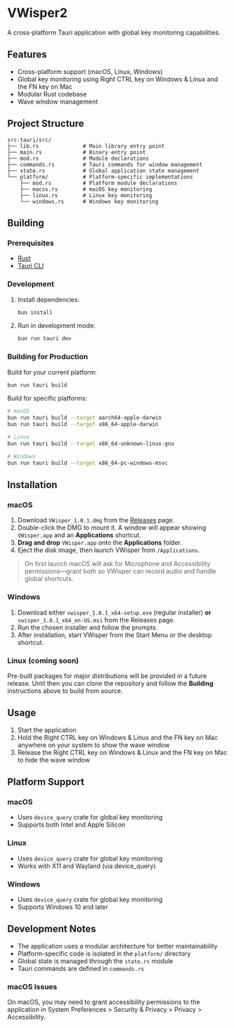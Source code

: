 # VWisper2

A cross-platform Tauri application with global key monitoring capabilities.

## Features

- Cross-platform support (macOS, Linux, Windows)
- Global key monitoring using Right CTRL key on Windows & Linux and the FN key on Mac
- Modular Rust codebase
- Wave window management

## Project Structure

```
src-tauri/src/
├── lib.rs              # Main library entry point
├── main.rs             # Binary entry point
├── mod.rs              # Module declarations
├── commands.rs         # Tauri commands for window management
├── state.rs            # Global application state management
└── platform/           # Platform-specific implementations
    ├── mod.rs          # Platform module declarations
    ├── macos.rs        # macOS key monitoring
    ├── linux.rs        # Linux key monitoring
    └── windows.rs      # Windows key monitoring
```

## Building

### Prerequisites

- [Rust](https://rustup.rs/)
- [Tauri CLI](https://tauri.app/v2/guides/getting-started/setup/)

### Development

1. Install dependencies:
   ```bash
   bun install
   ```

2. Run in development mode:
   ```bash
   bun run tauri dev
   ```

### Building for Production

Build for your current platform:
```bash
bun run tauri build
```

Build for specific platforms:
```bash
# macOS
bun run tauri build --target aarch64-apple-darwin
bun run tauri build --target x86_64-apple-darwin

# Linux
bun run tauri build --target x86_64-unknown-linux-gnu

# Windows
bun run tauri build --target x86_64-pc-windows-msvc
```

## Installation

### macOS

1. Download `VWisper_1.0.1.dmg` from the [Releases](https://github.com/xptea/VWisper/releases) page.
2. Double-click the DMG to mount it. A window will appear showing `VWisper.app` and an **Applications** shortcut.
3. **Drag and drop** `VWisper.app` onto the **Applications** folder.
4. Eject the disk image, then launch VWisper from `/Applications`.

> On first launch macOS will ask for Microphone and Accessibility permissions—grant both so VWisper can record audio and handle global shortcuts.

### Windows

1. Download either `vwisper_1.0.1_x64-setup.exe` (regular installer) **or** `vwisper_1.0.1_x64_en-US.msi` from the Releases page.
2. Run the chosen installer and follow the prompts.
3. After installation, start VWisper from the Start Menu or the desktop shortcut.

### Linux (coming soon)

Pre-built packages for major distributions will be provided in a future release. Until then you can clone the repository and follow the **Building** instructions above to build from source.

## Usage

1. Start the application
2. Hold the Right CTRL key on Windows & Linux and the FN key on Mac anywhere on your system to show the wave window
3. Release the Right CTRL key on Windows & Linux and the FN key on Mac to hide the wave window

## Platform Support

### macOS
- Uses `device_query` crate for global key monitoring
- Supports both Intel and Apple Silicon

### Linux
- Uses `device_query` crate for global key monitoring
- Works with X11 and Wayland (via device_query)

### Windows
- Uses `device_query` crate for global key monitoring
- Supports Windows 10 and later

## Development Notes

- The application uses a modular architecture for better maintainability
- Platform-specific code is isolated in the `platform/` directory
- Global state is managed through the `state.rs` module
- Tauri commands are defined in `commands.rs`

### macOS Issues
On macOS, you may need to grant accessibility permissions to the application in System Preferences > Security & Privacy > Privacy > Accessibility.
